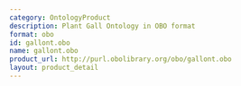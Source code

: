 ```yaml
---
category: OntologyProduct
description: Plant Gall Ontology in OBO format
format: obo
id: gallont.obo
name: gallont.obo
product_url: http://purl.obolibrary.org/obo/gallont.obo
layout: product_detail
---
```

